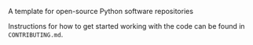 A template for open-source Python software repositories

Instructions for how to get started working with the code can be found in `CONTRIBUTING.md`.
